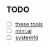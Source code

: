 ## TODO

- [ ] [these tools](https://www.youtube.com/watch?v=mmqDYw9C30I&list=TLPQMjAwNDIwMjStkB_vvjGVjg&index=2&ab_channel=JoseanMartinez)
- [ ] [mini.ai](https://youtu.be/6V8jdqdygB4?si=b2Ccc615xnnr4gN2)
- [ ] [systemfd](https://github.com/mitsuhiko/systemfd)
